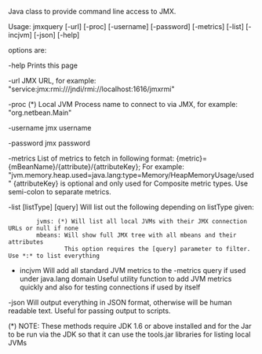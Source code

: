 Java class to provide command line access to JMX.

Usage: jmxquery [-url] [-proc] [-username] [-password] [-metrics] [-list] [-incjvm] [-json] [-help]

options are:

-help 
	Prints this page
	
-url 
	JMX URL, for example: "service:jmx:rmi:///jndi/rmi://localhost:1616/jmxrmi"

-proc
        (*) Local JVM Process name to connect to via JMX, for example: "org.netbean.Main"
	
-username
	jmx username
	
-password 
	jmx password

-metrics
        List of metrics to fetch in following format: {metric}={mBeanName}/{attribute}/{attributeKey};
        For example: "jvm.memory.heap.used=java.lang:type=Memory/HeapMemoryUsage/used"
        {attributeKey} is optional and only used for Composite metric types. Use semi-colon to
        separate metrics.
    
-list [listType] [query]
        Will list out the following depending on listType given:

            jvms: (*) Will list all local JVMs with their JMX connection URLs or null if none
            mbeans: Will show full JMX tree with all mbeans and their attributes
                    This option requires the [query] parameter to filter. Use *:* to list everything

- incjvm
        Will add all standard JVM metrics to the -metrics query if used under java.lang domain
        Useful utility function to add JVM metrics quickly and also for testing connections if
        used by itself

-json
        Will output everything in JSON format, otherwise will be human readable text. Useful
        for passing output to scripts.

(*) NOTE: These methods require JDK 1.6 or above installed and for the Jar to be run via the JDK
    so that it can use the tools.jar libraries for listing local JVMs
